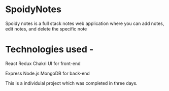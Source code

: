 # SpoidyNotes
Spoidy notes is a full stack notes web application where you can add notes, edit notes, and delete the specific note

# Technologies used -
React Redux Chakri UI for front-end

Express Node.js MongoDB for back-end

This is a individuial project which was completed in three days.

